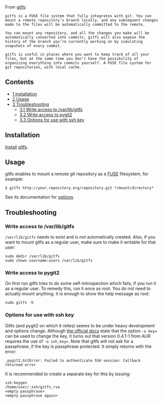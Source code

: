 From [gitfs](https://www.presslabs.com/gitfs/docs/):

	gitfs is a FUSE file system that fully integrates with git. You can mount a remote repository’s branch locally, and any subsequent changes made to the files will be automatically committed to the remote.

	You can mount any repository, and all the changes you make will be automatically converted into commits. gitfs will also expose the history of the branch you’re currently working on by simulating snapshots of every commit.

	gitfs is useful in places where you want to keep track of all your files, but at the same time you don’t have the possibility of organizing everything into commits yourself. A FUSE file system for git repositories, with local cache.

## Contents

*   [1 Installation](#Installation)
*   [2 Usage](#Usage)
*   [3 Troubleshooting](#Troubleshooting)
    *   [3.1 Write access to /var/lib/gitfs](#Write_access_to_.2Fvar.2Flib.2Fgitfs)
    *   [3.2 Write access to pygit2](#Write_access_to_pygit2)
    *   [3.3 Options for use with ssh key](#Options_for_use_with_ssh_key)

## Installation

[Install](/index.php/Install "Install") [gitfs](https://aur.archlinux.org/packages/gitfs/).

## Usage

gitfs enables to mount a remote git repository as a [FUSE](/index.php/Fuse "Fuse") filesystem, for example:

```
$ gitfs http://your.repository.org/repository.git */mount/directory*

```

See its documentation for [options](https://www.presslabs.com/gitfs/docs/arguments/).

## Troubleshooting

### Write access to /var/lib/gitfs

`/var/lib/gitfs` needs to exist and is not automatically created. Also, if you want to mount gitfs as a regular user, make sure to make it writable for that user:

```
sudo mkdir /var/lib/gitfs
sudo chown username:users /var/lib/gitfs

```

### Write access to pygit2

On first run gitfs tries to do some self-introspection which fails, if you run it as a regular user. To remedy this, run it once as root. You do not need to actually mount anything. It is enough to show the help message as root:

```
sudo gitfs -h

```

### Options for use with ssh key

Gitfs (and pygit2 on which it relies) seems to be under heavy development and options change. Although [the official docs](https://www.presslabs.com/gitfs/docs/arguments/) state that the option `-o key=` can be used to change the key, it turns out that version 0.4.1-1 from AUR requires the use of `-o ssh_key=`. Note that gitfs will not ask for a passphrase, if the key is passphrase protected. It simply returns with the error:

```
_pygit2.GitError: Failed to authenticate SSH session: Callback returned error

```

It is recommended to create a separate key for this by issuing:

```
ssh-keygen
/home/user/.ssh/gitfs_rsa
<empty passphrase>
<empty passphrase again>

```